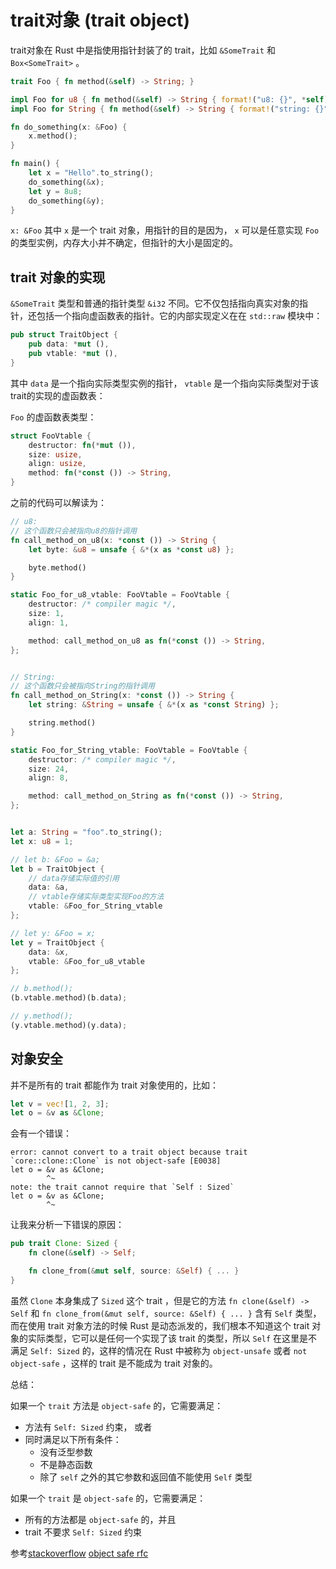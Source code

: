 # trait对象 (trait object)

trait对象在 Rust 中是指使用指针封装了的 trait，比如 `&SomeTrait` 和 `Box<SomeTrait>` 。

```rust
trait Foo { fn method(&self) -> String; }

impl Foo for u8 { fn method(&self) -> String { format!("u8: {}", *self) } }
impl Foo for String { fn method(&self) -> String { format!("string: {}", *self) } }

fn do_something(x: &Foo) {
    x.method();
}

fn main() {
    let x = "Hello".to_string();
    do_something(&x);
    let y = 8u8;
    do_something(&y);
}
```

`x: &Foo` 其中 `x` 是一个 trait 对象，用指针的目的是因为， `x` 可以是任意实现 `Foo` 的类型实例，内存大小并不确定，但指针的大小是固定的。

## trait 对象的实现

`&SomeTrait` 类型和普通的指针类型 `&i32` 不同。它不仅包括指向真实对象的指针，还包括一个指向虚函数表的指针。它的内部实现定义在在 `std::raw` 模块中：

```rust
pub struct TraitObject {
    pub data: *mut (),
    pub vtable: *mut (),
}
```

其中 `data` 是一个指向实际类型实例的指针， `vtable` 是一个指向实际类型对于该trait的实现的虚函数表：

`Foo` 的虚函数表类型：

```rust
struct FooVtable {
    destructor: fn(*mut ()),
    size: usize,
    align: usize,
    method: fn(*const ()) -> String,
}
```

之前的代码可以解读为：

```rust
// u8:
// 这个函数只会被指向u8的指针调用
fn call_method_on_u8(x: *const ()) -> String {
    let byte: &u8 = unsafe { &*(x as *const u8) };

    byte.method()
}

static Foo_for_u8_vtable: FooVtable = FooVtable {
    destructor: /* compiler magic */,
    size: 1,
    align: 1,

    method: call_method_on_u8 as fn(*const ()) -> String,
};


// String:
// 这个函数只会被指向String的指针调用
fn call_method_on_String(x: *const ()) -> String {
    let string: &String = unsafe { &*(x as *const String) };

    string.method()
}

static Foo_for_String_vtable: FooVtable = FooVtable {
    destructor: /* compiler magic */,
    size: 24,
    align: 8,

    method: call_method_on_String as fn(*const ()) -> String,
};


let a: String = "foo".to_string();
let x: u8 = 1;

// let b: &Foo = &a;
let b = TraitObject {
    // data存储实际值的引用
    data: &a,
    // vtable存储实际类型实现Foo的方法
    vtable: &Foo_for_String_vtable
};

// let y: &Foo = x;
let y = TraitObject {
    data: &x,
    vtable: &Foo_for_u8_vtable
};

// b.method();
(b.vtable.method)(b.data);

// y.method();
(y.vtable.method)(y.data);
```

## 对象安全

并不是所有的 trait 都能作为 trait 对象使用的，比如：

```rust
let v = vec![1, 2, 3];
let o = &v as &Clone;
```

会有一个错误：

```plain
error: cannot convert to a trait object because trait `core::clone::Clone` is not object-safe [E0038]
let o = &v as &Clone;
        ^~
note: the trait cannot require that `Self : Sized`
let o = &v as &Clone;
        ^~
```

让我来分析一下错误的原因：

```rust
pub trait Clone: Sized {
    fn clone(&self) -> Self;

    fn clone_from(&mut self, source: &Self) { ... }
}
```

虽然 `Clone` 本身集成了 `Sized` 这个 trait ，但是它的方法 `fn clone(&self) -> Self` 和 `fn clone_from(&mut self, source: &Self) { ... }` 含有 `Self` 类型，而在使用 trait 对象方法的时候 Rust 是动态派发的，我们根本不知道这个 trait 对象的实际类型，它可以是任何一个实现了该 trait 的类型，所以 `Self` 在这里是不满足 `Self: Sized` 的，这样的情况在 Rust 中被称为 `object-unsafe` 或者 `not object-safe` ，这样的 trait 是不能成为 trait 对象的。

总结：

如果一个 `trait` 方法是 `object-safe` 的，它需要满足：

* 方法有 `Self: Sized` 约束， 或者
* 同时满足以下所有条件：
  * 没有泛型参数
  * 不是静态函数
  * 除了 `self` 之外的其它参数和返回值不能使用 `Self` 类型

如果一个 `trait` 是 `object-safe` 的，它需要满足：

* 所有的方法都是 `object-safe` 的，并且
* trait 不要求 `Self: Sized` 约束

参考[stackoverflow](http://stackoverflow.com/questions/29985153/trait-object-is-not-object-safe-error)
[object safe rfc](https://github.com/rust-lang/rfcs/blob/master/text/0255-object-safety.md)
